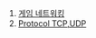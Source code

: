 1. [게임 네트워킹](https://github.com/ckdqja135/Typescript-restful-starter/blob/master/mdfile/Go/2020-10-15/%EA%B2%8C%EC%9E%84%20%EB%84%A4%ED%8A%B8%EC%9B%8C%ED%82%B9.md)
2. [Protocol TCP,UDP](https://github.com/ckdqja135/Typescript-restful-starter/blob/master/mdfile/Go/2020-10-15/Protocol%20TCP%2CUDP.md)

